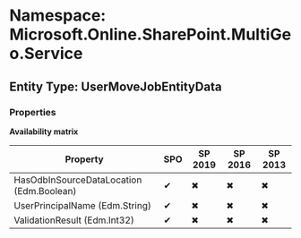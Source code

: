 # Namespace: Microsoft.Online.SharePoint.MultiGeo.Service
## Entity Type: UserMoveJobEntityData

### Properties

**Availability matrix**

Property | SPO | SP 2019 | SP 2016 | SP 2013
----------|-----|---------|---------|--------
HasOdbInSourceDataLocation (Edm.Boolean) | ✔ | ✖ | ✖ | ✖
UserPrincipalName (Edm.String) | ✔ | ✖ | ✖ | ✖
ValidationResult (Edm.Int32) | ✔ | ✖ | ✖ | ✖

